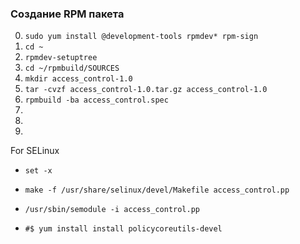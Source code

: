 ### Создание RPM пакета
0. `sudo yum install @development-tools rpmdev* rpm-sign`
1. `cd ~`
2. `rpmdev-setuptree`
3. `cd ~/rpmbuild/SOURCES`
4. `mkdir access_control-1.0`
5. `tar -cvzf access_control-1.0.tar.gz access_control-1.0`
6. `rpmbuild -ba access_control.spec`
7. 
8. 
9. 
For SELinux
- `set -x`
- `make -f /usr/share/selinux/devel/Makefile access_control.pp`
- `/usr/sbin/semodule -i access_control.pp`

- `#$ yum install install policycoreutils-devel`
